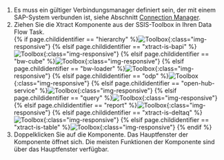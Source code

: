 1. Es muss ein gültiger Verbindungsmanager definiert sein, der mit einem SAP-System verbunden ist, siehe Abschnitt [Connection Manager](./sap-verbindung/verbindungsmanager).
2. Ziehen Sie die Xtract Komponente aus der SSIS-Toolbox in Ihren Data Flow Task.<br>
{% if page.childidentifier == "hierarchy" %}![Toolbox](/img/content/xis/hierarchy-toolbox.png){:class="img-responsive"}
{% elsif page.childidentifier == "xtract-is-bapi" %}![Toolbox](/img/content/xis/BAPI-toolbox.png){:class="img-responsive"}
{% elsif page.childidentifier == "bw-cube" %}![Toolbox](/img/content/xis/bwcube-toolbox.png){:class="img-responsive"}
{% elsif page.childidentifier == "bw-loader" %}![Toolbox](/img/content/xis/bwloader-toolbox.png){:class="img-responsive"}
{% elsif page.childidentifier == "odp" %}![Toolbox](/img/content/xis/odp-toolbox.png){:class="img-responsive"}
{% elsif page.childidentifier == "open-hub-service" %}![Toolbox](/img/content/xis/ohs-toolbox.png){:class="img-responsive"}
{% elsif page.childidentifier == "query" %}![Toolbox](/img/content/xis/query-toolbox.png){:class="img-responsive"}
{% elsif page.childidentifier == "report" %}![Toolbox](/img/content/xis/query-toolbox.png){:class="img-responsive"}
{% elsif page.childidentifier == "xtract-is-deltaq" %}![Toolbox](/img/content/xis/deltaq-toolbox.png){:class="img-responsive"}
{% elsif page.childidentifier == "xtract-is-table" %}![Toolbox](/img/content/xis/table-toolbox.png){:class="img-responsive"} {% endif %}
3. Doppelklicken Sie auf die Komponente. Das Hauptfenster der Komponente öffnet sich.
Die meisten Funktionen der Komponente sind über das Hauptfenster verfügbar.<br>